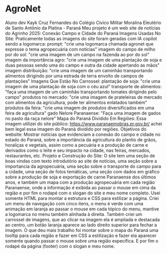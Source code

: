 # AgroNet
Aluno dev Kayk Cruz Fernandes do Colégio Cívico Militar Moralina Eleutério de Santo Antônio da Platina - Paraná
Meu projeto é um web site de notícias do Agrinho 2025: Conexão Campo e Cidade do Paraná
Imagens Usadas No Site:
Praticamente todas as imagens do site foram geradas com IA copilot
sendo a logomarca: prompt: "crie uma logomarca chamada agronet que expresse o tema agropecuária com notícias"
imagem do campo de milho por do sol: "crie uma imagem de um campo na fazenda ao por do sol"
imagem da importância agro: "crie uma imagem de uma plantação de soja e duas pessoas sendo uma do campo e outra da cidade apertando as mãos"
imagem distribuição: "crie uma imagem de um caminhão transportando alimentos dirigindo por uma estrada de terra envolto de campos de plantações"
Imagens Que Estão No Carrossel:
plantação de soja: "crie uma imagem de uma plantação de soja com o céu azul"
transporte de alimentos: "faça uma imagem de um caminhão transportando tomates dirigindo pelo campo"
produtos no mercado: "crie uma imagem de prateleiras de mercado com alimentos da agricultura, pode ter alimentos enlatados também"
produtos da feira: "crie uma imagem de produtos diversificados em uma feira de agricultura"
gado Nelore Paranaense: "Faça uma imagem de gados no pasto da raça nelore"
Mapa do Paraná Dividido Em Regiões:
Essa imagem utilizei do site público: https://www.paranaemobras.pr.gov.br/ achei bem legal essa imagem do Paraná dividido por regiões.
Objetivos do website:
Mostrar notícias que evidenciam a conexão do campo e cidade no estado do Paraná, sobre a importância da agricultura do plantio de grãos, horaliças e vegetais, assim como a pecuária e a produção de carne e derivados como o leite e seu impacto na cidade, nas feiras, mercados, restaurantes, etc.
Projeto e Construção do Site:
O site tem uma seção de boas vindas com texto introdutório ao site de notícias, uma seção sobre a importancia da agropecuária, uma seção sobre o transporte do campo para a cidade, uma seção de fotos temáticas, uma seção com dados em gráfico sobre a produção de soja e exportação de carne Paranaense dos últimos anos, e também um mapa com a produção agropecuária em cada região Paranaense, onde a informação é exibida ao passar o mouse em cima da região e por fim o rodapé com o slogan do site e meu nome completo.
Usei somente HTML para montar a estrutura e CSS para estilizar a página.
Criei um menu de navegação com cinco itens, o menu é verde com uma animação em laranja ao passar o mouse em cada tópico do menu, mantive a logomarca no menu também alinhada à direita.
Também criei um carrossel de imagens, que ao clicar na imagem ela é ampliada e destacada ao centro, um botão laranja aparece ao lado direito superior para fechar a imagem.
O que deu mais trabalho foi montar sobre o mapa do Paraná uma tooltip para cada região e fazer em CSS a estilização e fazer ela aparecer somente quando passar o mouse sobre uma região específica.
E por fim o rodapé da página (footer) com o slogan e meu nome.




